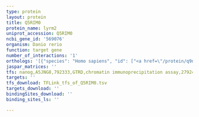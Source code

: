 ```yaml
---
type: protein
layout: protein
title: Q5RIM0
protein_name: lyrm2
uniprot_accession: Q5RIM0
ncbi_gene_id: '569076'
organism: Danio rerio
function: target gene
number_of_interactions: '1'
orthologs: '[{"species": "Homo sapiens", "id": ["<a href=\"/protein/q9nu23\">Q9NU23</a>"]}, {"species": "Mus musculus", "id": ["<a href=\"/protein/q8r033\">Q8R033</a>"]}, {"species": "Rattus norvegicus", "id": ["<a href=\"/protein/b2gv91\">B2GV91</a>"]}, {"species": "Drosophila melanogaster", "id": ["<a href=\"/protein/q6igm9\">Q6IGM9</a>"]}]'
jaspar_matrices: ''
tfs: nanog,A5JNG8,792333,GTRD,chromatin immunoprecipitation assay,27924024%5Buid%5D,No
targets: ''
tfs_download: TFLink_tfs_of_Q5RIM0.tsv
targets_download: ''
bindingSites_download: ''
binding_sites_ls: ''

---
```

